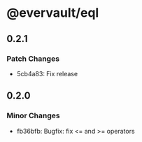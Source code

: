 # @evervault/eql

## 0.2.1

### Patch Changes

- 5cb4a83: Fix release

## 0.2.0

### Minor Changes

- fb36bfb: Bugfix: fix <= and >= operators
